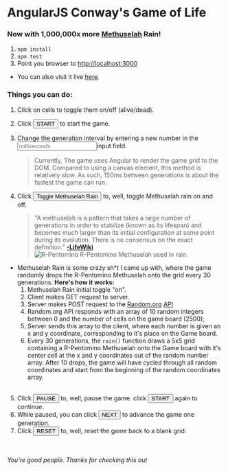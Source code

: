 # AngularJS Conway's Game of Life
### Now with 1,000,000x more [Methuselah](http://conwaylife.com/wiki/Methusaleh) Rain!



1. `npm install` </br>
2. `npm test` </br>
4. Point you browser to [http://localhost:3000](http://localhost:3000)</br>
  * You can also visit it live [here](https://mysterious-stream-19493.herokuapp.com/).

### Things you can do:
1. Click on cells to toggle them on/off (alive/dead).
2. Click <button>START</button> to start the game.
3. Change the generation interval by entering a new number in the <input placeholder="milliseconds"/>input field.
     > Currently, The game uses Angular to render the game grid to the DOM. Compared to using a canvas element, this method is relatively slow. As such, 150ms between generations is about the fastest the game can run.

4. Click <button>Toggle Methuselah Rain</button> to, well, toggle Methuselah rain on and off.
   > "A methuselah is a pattern that takes a large number of generations in order to stabilize (known as its lifespan) and becomes much larger than its initial configuration at some point during its evolution. There is no consensus on the exact definition." [**-LifeWiki**](http://conwaylife.com/wiki/Main_Page)</br>![R-Pentomino](http://conwaylife.com/w/images/6/6e/Rpentomino.png) R-Pentomino Methuselah used in rain.

  * Methuselah Rain is some crazy sh*t I came up with, where the game randomly drops the R-Pentomino Methuselah onto the grid every 30 generations. <b>Here's how it works:</b>
    1. Methuselah Rain initial toggle "on".
    2. Client makes GET request to server.
    3. Server makes POST request to the [Random.org](https://random.org) [API](https://api.random.org/json-rpc/1/)
    4. Random.org API responds with an array of 10 random integers between 0 and the number of cells on the game board (2500);
    5. Server sends this array to the client, where each number is given an x and y coordinate, corresponding to it's place on the Game board.
    6. Every 30 generations, the `rain()` function draws a 5x5 grid containing a R-Pentomino Methuselah onto the Game board with it's center cell at the x and y coordinates out of the random number array. After 10 drops, the game will have cycled through all random coordinates and start from the beginning of the random coordinates array.<br><br>
5. Click <button>PAUSE</button> to, well, pause the game. click <button>START</button> again to continue.
6. While paused, you can click <button>NEXT</button> to advance the game one generation.
7. Click <button>RESET</button> to, well, reset the game back to a blank grid.

<br><br>*You're good people. Thanks for checking this out*
